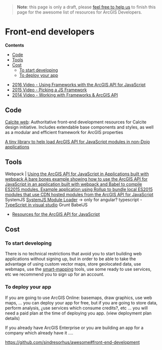 > **Note**: this page is only a draft, please [feel free to help us](https://github.com/hhkaos/awesome-arcgis#contributions) to finish this page for the awesome list of resources for ArcGIS Developers.

# Front-end developers
<!-- START doctoc generated TOC please keep comment here to allow auto update -->
<!-- DON'T EDIT THIS SECTION, INSTEAD RE-RUN doctoc TO UPDATE -->
**Contents**

- [Code](#code)
- [Tools](#tools)
- [Cost](#cost)
  - [To start developing](#to-start-developing)
  - [To deploy your app](#to-deploy-your-app)

<!-- END doctoc generated TOC please keep comment here to allow auto update -->

* [2016 Video - Using Frameworks with the ArcGIS API for JavaScript](http://www.esri.com/videos/watch?videoid=5031&channelid=LegacyVideo&isLegacy=true&title=using-frameworks-with-the-arcgis-api-for-javascript)
* [2015 Video - Picking a JS Framework ](http://www.esri.com/videos/watch?videoid=4279&channelid=LegacyVideo&isLegacy=true&title=choosing-the-best-javascript-framework-for-you)
* [2014 Video - Working with Frameworks & ArcGIS API](http://www.esri.com/videos/watch?videoid=3334&channelid=LegacyVideo&isLegacy=true&title=working-with-javascript-app-frameworks-&-arcgis-api-for-javascript)

## Code
[Calcite web](https://github.com/Esri/calcite-web): Authoritative front-end
development resources for Calcite design initiative. Includes extendable base
components and styles, as well as a modular and efficient framework for ArcGIS
properties

[A tiny library to help load ArcGIS API for JavaScript modules in non-Dojo applications](https://github.com/tomwayson/esri-loader)

## Tools
Webpack | [Using the ArcGIS API for JavaScript in Applications built with webpack
](http://tomwayson.com/2016/11/27/using-the-arcgis-api-for-javascript-in-applications-built-with-webpack/)
[A bare bones example showing how to use the ArcGIS API for JavaScript in an application built with webpack and Babel to compile ES2015 modules.
](https://github.com/tomwayson/esri-webpack-babel)
[Example application using Rollup to bundle local ES2015 modules that use CDN hosted modules from the ArcGIS API for JavaScript](https://github.com/tomwayson/esri-rollup-example)
SystemJS
[SystemJS Module Loader](https://github.com/systemjs/systemjs) -> only for angular?
typescript - [TypeScript in visual studio](http://odoe.net/blog/typescript-visual-studio-code/)
Grunt
BabelJS
* [Resources for the ArcGIS API for JavaScript](https://github.com/odoe/esrijs-resources)

## Cost
### To start developing
There is no technical restrictions that avoid you to start building web applications without signing up, but in order to be able to take the advantage of using custom vector maps, store geolocated data, use webmaps, use the [smart-mapping](arcgis/smart-mapping) tools, use some ready to use services, etc we recommend you to sign up for an account.

### To deploy your app
If you are going to use ArcGIS Online: basemaps, draw graphics, use web maps, ... you can deploy your app for free, but if you are going to store data, perform analysis, ¿use services which consume credits?, etc ... you will need a
paid plan at the time of deploying you app. (view deployment plan details)

If you already have ArcGIS Enterprise or you are building an app for a company
which already have it ....


https://github.com/sindresorhus/awesome#front-end-development
